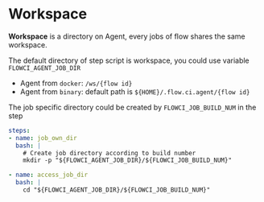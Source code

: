 # Workspace

__Workspace__ is a directory on Agent, every jobs of flow shares the same workspace.

The default directory of step script is workspace, you could use variable `FLOWCI_AGENT_JOB_DIR` 

- Agent from `docker`: `/ws/{flow id}`
- Agent from `binary`: default path is `${HOME}/.flow.ci.agent/{flow id}`

The job specific directory could be created by `FLOWCI_JOB_BUILD_NUM` in the step

```yaml
steps:
- name: job_own_dir
  bash: |
    # Create job directory according to build number
    mkdir -p "${FLOWCI_AGENT_JOB_DIR}/${FLOWCI_JOB_BUILD_NUM}"

- name: access_job_dir
  bash: |
    cd "${FLOWCI_AGENT_JOB_DIR}/${FLOWCI_JOB_BUILD_NUM}"
```